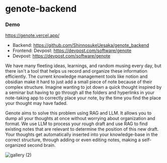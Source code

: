 # genote-backend


### Demo
https://genote.vercel.app/


- Backend: https://github.com/ShinnosukeUesaka/genote_backend
- Frontend: Devpost: https://devpost.com/software/genote
- Devpost: https://devpost.com/software/genote


We have many fleeting ideas, learnings, and random musing every day, but there isn't a tool that helps us record and organize these information efficiently. The current knowledge management tools like notion and obsidian make it hard to just add a small piece of note because of their complex structure. Imagine wanting to jot down a quick thought inspired by a seminar but having to go through all the folders and hyperlinks in your note-taking app to correctly place your note, by the time you find the place your thought may have faded.

Genote aims to solve this problem using RAG and LLM. It allows you to dump all your thoughts at once without worrying about organization and format. We use LLM to process your rough draft and use RAG to find existing notes that are relevant to determine the position of this new draft. Your thoughts get automatically inserted into your knowledge-base in the correct structure, through adding or even editing notes, making a self-organized second brain.

![gallery (2)](https://github.com/ShinnosukeUesaka/genote_backend/assets/45286939/c3f39b99-4e75-45bc-84cc-2b0529229d4d)
